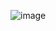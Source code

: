 ![image](https://user-images.githubusercontent.com/104919871/197415879-f62e240c-13fe-4b6e-88fb-d13e8302fb92.png)
